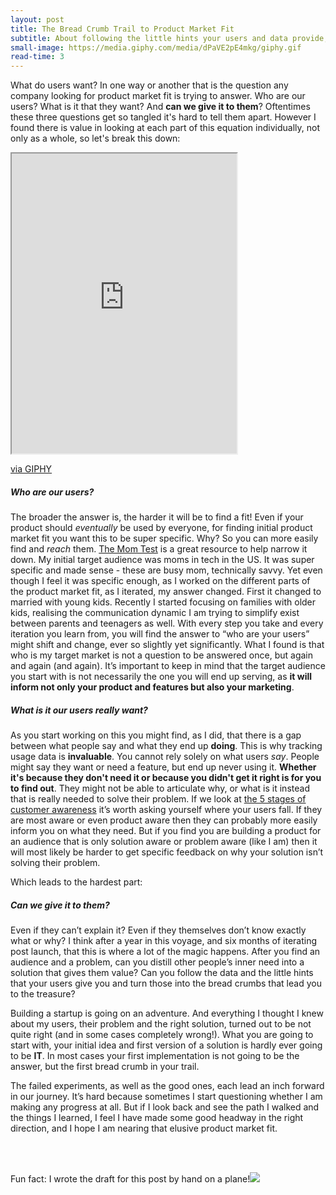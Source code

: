 ```yaml
---
layout: post
title: The Bread Crumb Trail to Product Market Fit
subtitle: About following the little hints your users and data provide, on your way to finding product market fit
small-image: https://media.giphy.com/media/dPaVE2pE4mkg/giphy.gif
read-time: 3
---
```

What do users want? In one way or another that is the question any company looking for product market fit is trying to answer. Who are our users? What is it that they want? And **can we give it to them**? Oftentimes these three questions get so tangled it's hard to tell them apart. However I found there is value in looking at each part of this equation individually, not only as a whole, so let's break this down:

<iframe src="https://giphy.com/embed/dPaVE2pE4mkg" width="360" height="480" class="post-image post-gif" allowFullScreen></iframe><p><a href="https://giphy.com/gifs/kitten-boots-mittens-dPaVE2pE4mkg">via GIPHY</a></p>

<h5>Who are our users?</h5>

The broader the answer is, the harder it will be to find a fit! Even if your product should _eventually_ be used by everyone, for finding initial product market fit you want this to be super specific. Why? So you can more easily find and *reach* them. <a href="https://www.goodreads.com/book/show/52283963-the-mom-test" target="_blank">The Mom Test</a> is a great resource to help narrow it down. My initial target audience was moms in tech in the US. It was super specific and made sense - these are busy mom, technically savvy. Yet even though I feel it was specific enough, as I worked on the different parts of the product market fit, as I iterated, my answer changed. First it changed to married with young kids. Recently I started focusing on families with older kids, realising the communication dynamic I am trying to simplify exist between parents and teenagers as well. With every step you take and every iteration you learn from, you will find the answer to “who are your users” might shift and change, ever so slightly yet significantly. What I found is that who is my target market is not a question to be answered once, but again and again (and again). It’s important to keep in mind that the target audience you start with is not necessarily the one you will end up serving, as **it will inform not only your product and features but also your marketing**.

<h5>What is it our users really want?</h5>
	
As you start working on this you might find, as I did, that there is a gap between what people say and what they end up **doing**. This is why tracking usage data is **invaluable**. You cannot rely solely on what users *say*. People might say they want or need a feature, but end up never using it. **Whether it's because they don't need it or because you didn't get it right is for you to find out**. They might not be able to articulate why, or what is it instead that is really needed to solve their problem. If we look at <a href="https://medium.com/@lucrumarketer/5-stages-of-customer-awareness-in-marketing-7c525a20505c" target="_blank">the 5 stages of customer awareness</a> it’s worth asking yourself where your users fall. If they are most aware or even product aware then they can probably more easily inform you on what they need. But if you find you are building a product for an audience that is only solution aware or problem aware (like I am) then it will most likely be harder to get specific feedback on why your solution isn’t solving their problem.

Which leads to the hardest part:

<h5>Can we give it to them?</h5>
	
Even if they can’t explain it? Even if they themselves don’t know exactly what or why? I think after a year in this voyage, and six months of iterating post launch, that this is where a lot of the magic happens. After you find an audience and a problem, can you distill other people’s inner need into a solution that gives them value? Can you follow the data and the little hints that your users give you and turn those into the bread crumbs that lead you to the treasure?

Building a startup is going on an adventure. And everything I thought I knew about my users, their problem and the right solution, turned out to be not quite right (and in some cases completely wrong!). What you are going to start with, your initial idea and first version of a solution is hardly ever going to be **IT**. In most cases your first implementation is not going to be the answer, but the first bread crumb in your trail.

The failed experiments, as well as the good ones, each lead an inch forward in our journey. It’s hard because sometimes I start questioning whether I am making any progress at all. But if I look back and see the path I walked and the things I learned, I feel I have made some good headway in the right direction, and I hope I am nearing that elusive product market fit.


<br>
<br>

<span class="inline-post-image"><h7>Fun fact: I wrote the draft for this post by hand on a plane!</h7><img src="{{ site.baseurl }}/assets/img/handwritten.jpg" class="post-image" /></span>
